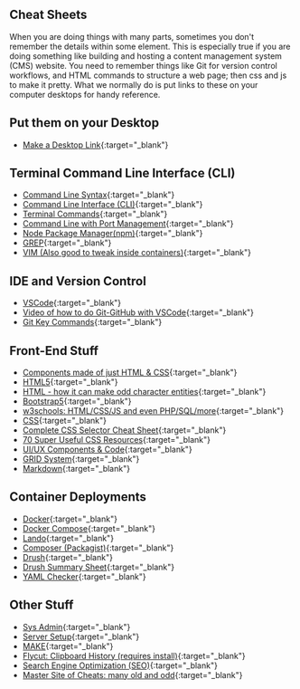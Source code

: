 ## Cheat Sheets

<p> When you are doing things with many parts, sometimes you don't remember the details within some element.  This is especially true if you are doing something
  like building and hosting a content management system (CMS) website.  You need to remember things like Git for version control workflows, and HTML commands to 
  structure a web page; then css and js to make it pretty.  What we normally do is put links to these on your computer desktops for handy reference. </p>
  
## Put them on your Desktop
- [Make a Desktop Link](https://www.wikihow.com/Put-a-Shortcut-to-a-Website-on-Your-Desktop){:target="_blank"}

## Terminal Command Line Interface (CLI)
- [Command Line Syntax](https://github.com/you-dont-need/You-Dont-Need-GUI#quick-links){:target="_blank"}
- [Command Line Interface (CLI)](https://cheatography.com/mmorykan/cheat-sheets/common-commands/){:target="_blank"}
- [Terminal Commands](https://cheatography.com/yuvrajverma01/cheat-sheets/terminal-linux-commands/){:target="_blank"}
- [Command Line with Port Management](https://cheatography.com/heisere/cheat-sheets/system-admin-cs/){:target="_blank"}
- [Node Package Manager(npm)](https://cheatography.com/gregfinzer/cheat-sheets/node-package-manager/){:target="_blank"}
- [GREP](https://ryanstutorials.net/linuxtutorial/cheatsheetgrep.php){:target="_blank"}
- [VIM (Also good to tweak inside containers)](https://www.craft.do/s/5FNcLxAUdJbab0){:target="_blank"}

## IDE and Version Control
- [VSCode](https://cheatography.com/jungledeer/cheat-sheets/visual-studio-code/){:target="_blank"}
- [Video of how to do Git-GitHub with VSCode](https://www.youtube.com/watch?v=S7TbHDN8EXA){:target="_blank"}
- [Git Key Commands](https://cheatography.com/samcollett/cheat-sheets/git/){:target="_blank"}

## Front-End Stuff
- [Components made of just HTML & CSS](https://github.com/you-dont-need/You-Dont-Need-JavaScript#quick-links){:target="_blank"}
- [HTML5](https://cheatography.com/kenlandtan/cheat-sheets/html-5/){:target="_blank"}
- [HTML - how it can make odd character entities](https://cheatography.com/davechild/cheat-sheets/html-character-entities/){:target="_blank"}
- [Bootstrap5](https://cheatography.com/liezeln/cheat-sheets/bootstrap-5-2022-ver-1-0/){:target="_blank"}
- [w3schools: HTML/CSS/JS and even PHP/SQL/more](https://www.w3schools.com){:target="_blank"}
- [CSS](https://cheatography.com/davechild/cheat-sheets/css2/){:target="_blank"}
- [Complete CSS Selector Cheat Sheet](https://dev.to/arafat4693/complete-css-selector-cheat-sheet-a-hands-on-guide-with-images-5ff1){:target="_blank"}
- [70 Super Useful CSS Resources](https://notes.aliciasykes.com/40638/super-useful-css-resources){:target="_blank"}
- [UI/UX Components & Code](https://codemyui.com){:target="_blank"}
- [GRID System](https://grid.malven.co){:target="_blank"}
- [Markdown](https://cheatography.com/chiragh/cheat-sheets/markdown/){:target="_blank"}

## Container Deployments
- [Docker](https://cheatography.com/achang/cheat-sheets/docker-tools-and-terms/){:target="_blank"}
- [Docker Compose](https://cheatography.com/gauravpandey44/cheat-sheets/docker-compose/){:target="_blank"}
- [Lando](lando.html){:target="_blank"}
- [Composer (Packagist)](https://devhints.io/composer){:target="_blank"}
- [Drush](https://drushcommands.com/drush-9x/cache/cache:rebuild/){:target="_blank"}
- [Drush Summary Sheet](https://cheatography.com/fluxsauce/cheat-sheets/drush-commands/){:target="_blank"}
- [YAML Checker](https://onlineyamltools.com/edit-yaml){:target="_blank"}

## Other Stuff
- [Sys Admin](https://cheatography.com/kosackm/cheat-sheets/sys-admin/){:target="_blank"}
- [Server Setup](https://cheatography.com/dockawash/cheat-sheets/osx-setup-web-server-php-mysql/){:target="_blank"}
- [MAKE](https://cheatography.com/bavo-van-achte/cheat-sheets/gnumake/){:target="_blank"}
- [Flycut: Clipboard History (requires install)](https://www.youtube.com/watch?v=hIp3t6D4Ktc){:target="_blank"}
- [Search Engine Optimization (SEO)](https://cheatography.com/1080000000kmph/cheat-sheets/seo-tools-collection-technical-seo-edition/){:target="_blank"}
- [Master Site of Cheats: many old and odd](https://cheatography.com){:target="_blank"}
